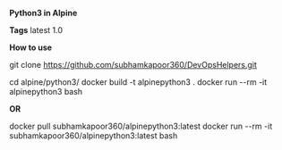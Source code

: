 
**Python3 in Alpine**

**Tags**
latest
1.0

**How to use**

git clone https://github.com/subhamkapoor360/DevOpsHelpers.git

cd alpine/python3/
docker build -t alpinepython3 .
docker run --rm -it alpinepython3 bash

**OR**

docker pull subhamkapoor360/alpinepython3:latest
docker run --rm -it subhamkapoor360/alpinepython3:latest bash

